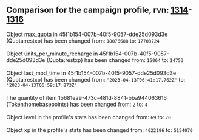## Comparison for the campaign profile, rvn: [1314](https://github.com/PRO100KatYT/FortniteProfileRevisions/tree/main/profiles/campaign/1314%20campaign.json)-[1316](https://github.com/PRO100KatYT/FortniteProfileRevisions/tree/main/profiles/campaign/1316%20campaign.json)

Object max_quota in 45f1b154-007b-40f5-9057-dde25d093d3e (Quota:restxp) has been changed from: `18076688` to: `17703724`
<br><br>
Object units_per_minute_recharge in 45f1b154-007b-40f5-9057-dde25d093d3e (Quota:restxp) has been changed from: `15064` to: `14753`
<br><br>
Object last_mod_time in 45f1b154-007b-40f5-9057-dde25d093d3e (Quota:restxp) has been changed from: `"2023-04-13T06:41:17.762Z"` to: `"2023-04-13T06:59:17.873Z"`
<br><br>
The quantity of item 1b681ea9-473c-481d-8841-bba944063616 (Token:homebasepoints) has been changed from: `2` to: `4`
<br><br>
Object level in the profile's stats has been changed from: `69` to: `70`
<br><br>
Object xp in the profile's stats has been changed from: `4022196` to: `5154070`
<br><br>
